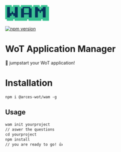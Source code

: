 <img src="./docs/logo.png"  height="50">

[![npm version](https://badge.fury.io/js/%40arces-wot%2Fwam.svg)](https://badge.fury.io/js/%40arces-wot%2Fwam)

# WoT Application Manager
🚀 jumpstart your WoT application!

# Installation
```
npm i @arces-wot/wam -g
```

## Usage
```
wam init yourproject
// aswer the questions
cd yourproject
npm install
// you are ready to go! 👍
``` 
